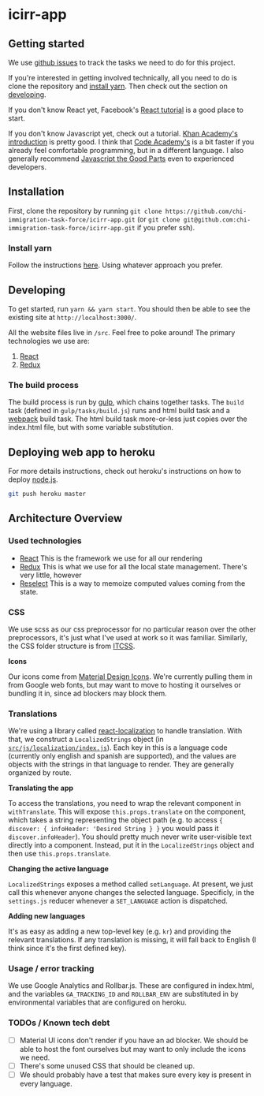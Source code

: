 # icirr-app

## Getting started
We use [github issues](https://github.com/chi-immigration-task-force/icirr-app/issues) to track the tasks we need to do for this project.

If you're interested in getting involved technically, all you need to do is clone the repository and [install yarn](https://github.com/chi-immigration-task-force/icirr-app#installation). Then check out the section on [developing](https://github.com/chi-immigration-task-force/icirr-app#developing).

If you don't know React yet, Facebook's [React tutorial](https://facebook.github.io/react/tutorial/tutorial.html) is a good place to start.

If you don't know Javascript yet, check out a tutorial. [Khan Academy's introduction](https://www.khanacademy.org/computing/computer-programming/programming) is pretty good.
I think that [Code Academy's](https://www.codecademy.com/learn/learn-javascript) is a bit faster if you already feel comfortable programming, but in a different language. I also generally recommend [Javascript the Good Parts](http://bdcampbell.net/javascript/book/javascript_the_good_parts.pdf) even to experienced developers.

## Installation
First, clone the repository by running `git clone https://github.com/chi-immigration-task-force/icirr-app.git` (or `git clone git@github.com:chi-immigration-task-force/icirr-app.git` if you prefer ssh).

### Install yarn
Follow the instructions [here](https://yarnpkg.com/lang/en/docs/install/#mac-tab).
Using whatever approach you prefer.

## Developing
To get started, run `yarn && yarn start`. You should then be able to see the existing site at `http://localhost:3000/`.

All the website files live in `/src`. Feel free to poke around! The
primary technologies we use are:

1. [React](https://facebook.github.io/react/)
2. [Redux](http://redux.js.org/)

### The build process
The build process is run by [gulp](https://www.npmjs.com/package/gulp), which
chains together tasks. The `build` task (defined in `gulp/tasks/build.js`) runs
and html build task and a [webpack](https://webpack.js.org/) build task. The html
build task more-or-less just copies over the index.html file, but with some
variable substitution.

## Deploying web app to heroku
For more details instructions, check out heroku's instructions on how to deploy
[node.js](https://devcenter.heroku.com/articles/deploying-nodejs).

```sh
git push heroku master
```

## Architecture Overview
### Used technologies
- [React](https://github.com/facebook/react)
  This is the framework we use for all our rendering
- [Redux](https://github.com/reactjs/redux)
  This is what we use for all the local state management. There's very
  little, however
- [Reselect](https://github.com/reduxjs/reselect)
  This is a way to memoize computed values coming from the state.

### CSS
We use scss as our css preprocessor for no particular reason over the other
preprocessors, it's just what I've used at work so it was familiar.
Similarly, the CSS folder structure is from [ITCSS](https://speakerdeck.com/dafed/managing-css-projects-with-itcss).

**Icons**

Our icons come from [Material Design Icons](https://google.github.io/material-design-icons/).
We're currently pulling them in from Google web fonts, but may want to move to hosting
it ourselves or bundling it in, since ad blockers may block them.

### Translations
We're using a library called [react-localization](https://www.npmjs.com/package/react-localization) to handle
translation. With that, we construct a `LocalizedStrings` object (in [`src/js/localization/index.js`](https://github.com/chi-immigration-task-force/icirr-app/blob/master/src/js/localization/index.js)). Each key
in this is a language code (currently only english and spanish are supported), and the values are objects with
the strings in that language to render. They are generally organized by route.

**Translating the app**

To access the translations, you need to wrap the relevant component in `withTranslate`. This will expose
`this.props.translate` on the component, which takes a string representing the object path
(e.g. to access `{ discover: { infoHeader: 'Desired String } }` you would pass it `discover.infoHeader`).
You should pretty much never write user-visible text directly into a component. Instead, put it in
the `LocalizedStrings` object and then use `this.props.translate`.

**Changing the active language**

`LocalizedStrings` exposes a method called `setLanguage`. At present, we just call
this whenever anyone changes the selected language.
Specificly, in the `settings.js` reducer whenever a `SET_LANGUAGE` action is dispatched.

**Adding new languages**

It's as easy as adding a new top-level key (e.g. `kr`) and providing
the relevant translations. If any translation is missing, it will fall
back to English (I think since it's the first defined key).

### Usage / error tracking
We use Google Analytics and Rollbar.js. These are configured in index.html,
and the variables `GA_TRACKING_ID` and `ROLLBAR_ENV` are substituted in by
environmental variables that are configured on heroku.

### TODOs / Known tech debt
- [ ] Material UI icons don't render if you have an ad blocker.
  We should be able to host the font ourselves but may want to only include
  the icons we need.
- [ ] There's some unused CSS that should be cleaned up.
- [ ] We should probably have a test that makes sure every key is present
in every language.
